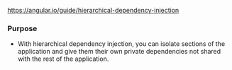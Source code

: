 https://angular.io/guide/hierarchical-dependency-injection
### Purpose
- With hierarchical dependency injection, you can isolate sections of the application and give them their own private dependencies not shared with the rest of the application.



